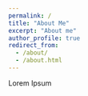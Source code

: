 ```yaml
---
permalink: /
title: "About Me"
excerpt: "About me"
author_profile: true
redirect_from: 
  - /about/
  - /about.html
---
```


Lorem Ipsum